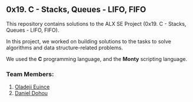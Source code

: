 ## 0x19. C - Stacks, Queues - LIFO, FIFO
This repository contains solutions to the ALX SE Project (0x19. C - Stacks, Queues - LIFO, FIFO).

In this project, we worked on building solutions to the tasks to solve algorithms and data structure-related problems.

We used the <strong>C</strong> programming language, and the <strong>Monty</strong> scripting language. 

### Team Members:
1. <a href="https://github.com/TRINIXEI">Oladeji Euince</a>
2. <a href="https://github.com/dohoudaniel">Daniel Dohou</a>
